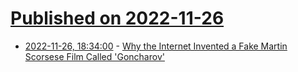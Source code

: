 # [Published on 2022-11-26](index.md)

* [2022-11-26, 18:34:00](https://entertainment.slashdot.org/story/22/11/26/0550245/why-the-internet-invented-a-fake-martin-scorsese-film-called-goncharov?utm_source=rss1.0mainlinkanon&utm_medium=feed) - [Why the Internet Invented a Fake Martin Scorsese Film Called 'Goncharov'](https://entertainment.slashdot.org/story/22/11/26/0550245/why-the-internet-invented-a-fake-martin-scorsese-film-called-goncharov?utm_source=rss1.0mainlinkanon&utm_medium=feed)
